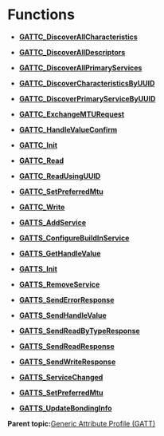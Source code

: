 # Functions

-   **[GATTC\_DiscoverAllCharacteristics](GUID-79E7425D-A364-4C4A-850F-87852826DC02.md)**  

-   **[GATTC\_DiscoverAllDescriptors](GUID-C41BBA13-1362-4737-B70B-29B79D2756CF.md)**  

-   **[GATTC\_DiscoverAllPrimaryServices](GUID-84B4B7EE-02D7-43B3-8C61-D2E2E187859E.md)**  

-   **[GATTC\_DiscoverCharacteristicsByUUID](GUID-000ECF5B-FF15-4E67-A3E6-6C544A713D7E.md)**  

-   **[GATTC\_DiscoverPrimaryServiceByUUID](GUID-D941EEB9-7BC1-467C-9F7F-24E7F2858B30.md)**  

-   **[GATTC\_ExchangeMTURequest](GUID-29367C88-4BB1-4BF9-92A5-5A4720CEDFC5.md)**  

-   **[GATTC\_HandleValueConfirm](GUID-5380FB0F-E862-47BA-96E7-A025291296EC.md)**  

-   **[GATTC\_Init](GUID-F3DCBB1F-B83D-4098-A52E-83A12439BB9F.md)**  

-   **[GATTC\_Read](GUID-9ECAA998-68A4-4E3E-AEA3-EC8214EDBA51.md)**  

-   **[GATTC\_ReadUsingUUID](GUID-961C9060-9EE6-4979-8A4A-C3B881CD1A95.md)**  

-   **[GATTC\_SetPreferredMtu](GUID-3FF165A5-4872-459F-95A4-37623FB53F79.md)**  

-   **[GATTC\_Write](GUID-FA02313D-B212-4821-9D59-6032A7231126.md)**  

-   **[GATTS\_AddService](GUID-FAE65EA8-602E-4A67-B015-ED5EACBDBFC0.md)**  

-   **[GATTS\_ConfigureBuildInService](GUID-ED9B43CD-CA61-493A-A1A1-08FC51907A92.md)**  

-   **[GATTS\_GetHandleValue](GUID-A9778E35-B64F-45F9-B9EC-99102EDAB8F0.md)**  

-   **[GATTS\_Init](GUID-AB1D4278-4AAB-4470-9F8A-12C2A0181155.md)**  

-   **[GATTS\_RemoveService](GUID-9F374BB0-03D0-4E6F-AF2D-4B0414AE169D.md)**  

-   **[GATTS\_SendErrorResponse](GUID-83D82C20-085C-44EE-8795-545D82BDDE62.md)**  

-   **[GATTS\_SendHandleValue](GUID-E8652964-0152-4981-8A5A-A130D6B25E25.md)**  

-   **[GATTS\_SendReadByTypeResponse](GUID-C54B1D51-1D47-4E64-ACB9-49C71B434083.md)**  

-   **[GATTS\_SendReadResponse](GUID-CD65211F-8D7E-4B35-A235-738A7022ACC5.md)**  

-   **[GATTS\_SendWriteResponse](GUID-FBC5CD0B-E002-441A-95B2-67D5D52D0E56.md)**  

-   **[GATTS\_ServiceChanged](GUID-F57E9E28-014E-423E-87AD-5920EEF317A5.md)**  

-   **[GATTS\_SetPreferredMtu](GUID-F088B24A-A76B-4DC5-8573-6D88B1467985.md)**  

-   **[GATTS\_UpdateBondingInfo](GUID-670C68DB-E9F6-41D7-906A-F72766C95494.md)**  


**Parent topic:**[Generic Attribute Profile \(GATT\)](GUID-A7CF368C-F31C-4CCE-8CFD-D7B00D8A3652.md)

